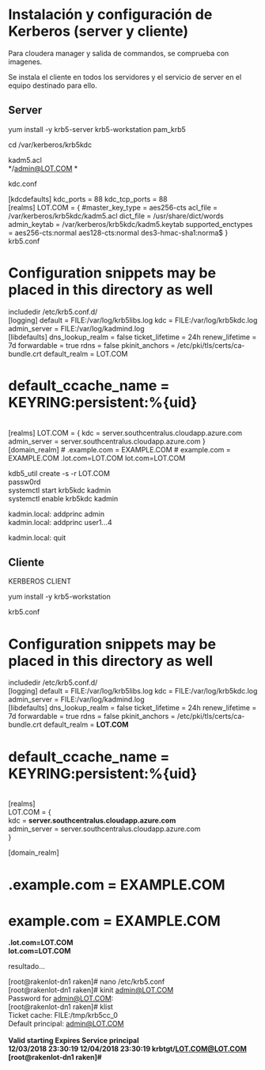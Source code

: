 # Instalación y configuración de Kerberos (server y cliente) <br>

Para cloudera manager y salida de commandos, se comprueba con imagenes.<br>

Se instala el cliente en todos los servidores y el servicio de server en el equipo destinado para ello.

## Server

yum install -y krb5-server krb5-workstation pam_krb5<br>


cd  /var/kerberos/krb5kdc<br>

 kadm5.acl<br>
*/admin@LOT.COM *<br>

kdc.conf<br>

[kdcdefaults]
 kdc_ports = 88
 kdc_tcp_ports = 88
<br>
[realms]
 LOT.COM = {
  #master_key_type = aes256-cts
  acl_file = /var/kerberos/krb5kdc/kadm5.acl
  dict_file = /usr/share/dict/words
  admin_keytab = /var/kerberos/krb5kdc/kadm5.keytab
  supported_enctypes = aes256-cts:normal aes128-cts:normal des3-hmac-sha1:norma$
 }
<br>
krb5.conf
<br>
# Configuration snippets may be placed in this directory as well
includedir /etc/krb5.conf.d/
<br>
[logging]
 default = FILE:/var/log/krb5libs.log
 kdc = FILE:/var/log/krb5kdc.log
 admin_server = FILE:/var/log/kadmind.log
<br>
[libdefaults]
 dns_lookup_realm = false
 ticket_lifetime = 24h
 renew_lifetime = 7d
 forwardable = true
 rdns = false
 pkinit_anchors = /etc/pki/tls/certs/ca-bundle.crt
default_realm = LOT.COM
# default_ccache_name = KEYRING:persistent:%{uid}
<br>
[realms]
 LOT.COM = {
  kdc = server.southcentralus.cloudapp.azure.com
  admin_server = server.southcentralus.cloudapp.azure.com
 }
<br>
[domain_realm]
# .example.com = EXAMPLE.COM
# example.com = EXAMPLE.COM
.lot.com=LOT.COM
lot.com=LOT.COM
<br>



kdb5_util create -s -r LOT.COM
<br>passw0rd
<br>
systemctl start krb5kdc kadmin
<br>systemctl enable krb5kdc kadmin
<br>

kadmin.local: addprinc admin<br>
kadmin.local: addprinc user1...4<br>

kadmin.local: quit<br>
## Cliente

KERBEROS CLIENT<br>

yum install -y krb5-workstation<br>

krb5.conf<br>

# Configuration snippets may be placed in this directory as well
includedir /etc/krb5.conf.d/
<br>
[logging]
 default = FILE:/var/log/krb5libs.log
 kdc = FILE:/var/log/krb5kdc.log
 admin_server = FILE:/var/log/kadmind.log
<br>
[libdefaults]
 dns_lookup_realm = false
 ticket_lifetime = 24h
 renew_lifetime = 7d
 forwardable = true
 rdns = false
 pkinit_anchors = /etc/pki/tls/certs/ca-bundle.crt
default_realm = <b>LOT.COM</b>
# default_ccache_name = KEYRING:persistent:%{uid}
<br>
[realms]<br>
 LOT.COM = {<br>
  kdc = <b>server.southcentralus.cloudapp.azure.com<br></b>
  admin_server = server.southcentralus.cloudapp.azure.com<br>
 }<br>

[domain_realm]<br>
# .example.com = EXAMPLE.COM
# example.com = EXAMPLE.COM<br><b>
.lot.com=LOT.COM<br>
lot.com=LOT.COM<br></b>

resultado...<br>

[root@rakenlot-dn1 raken]# nano /etc/krb5.conf<br>
[root@rakenlot-dn1 raken]# kinit admin@LOT.COM<br>
Password for admin@LOT.COM:<br>
[root@rakenlot-dn1 raken]# klist<br>
Ticket cache: FILE:/tmp/krb5cc_0<br>
Default principal: admin@LOT.COM<br>
<br><b>
Valid starting       Expires              Service principal<br>
12/03/2018 23:30:19  12/04/2018 23:30:19  krbtgt/LOT.COM@LOT.COM<br>
[root@rakenlot-dn1 raken]#</b>





